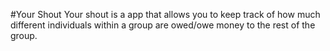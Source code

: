 #Your Shout
Your shout is a app that allows you to keep track of how much different individuals within a group are owed/owe money to the rest of the group.
